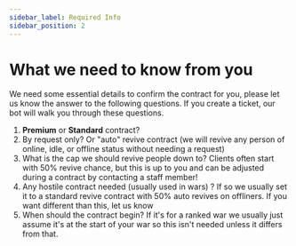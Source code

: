 ```yaml
---
sidebar_label: Required Info
sidebar_position: 2
---
```


# What we need to know from you

We need some essential details to confirm the contract for you, please let us know the answer to the following questions. If you create a ticket, our bot will walk you through these questions.

1.  **Premium** or **Standard** contract?
2.  By request only? Or "auto" revive contract (we will revive any person of online, idle, or offline status without needing a request)
3.  What is the cap we should revive people down to? Clients often start with 50% revive chance, but this is up to you and can be adjusted during a contract by contacting a staff member!
4.  Any hostile contract needed (usually used in wars) ? If so we usually set it to a standard revive contract with 50% auto revives on offliners. If you want different than this, let us know
5.  When should the contract begin? If it's for a ranked war we usually just assume it's at the start of your war so this isn't needed unless it differs from that.
